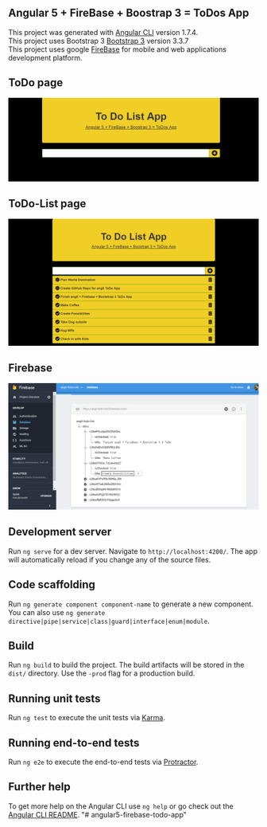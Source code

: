 ## Angular 5 + FireBase + Boostrap 3 = ToDos App

This project was generated with [Angular CLI](https://github.com/angular/angular-cli) version 1.7.4.  
This project uses Bootstrap 3 [Bootstrap 3](https://getbootstrap.com/docs/3.3/getting-started/) version 3.3.7  
This project uses google [FireBase](https://firebase.google.com/) for mobile and web applications development platform.  
  
## ToDo page  
![alt text](https://github.com/abenjamin1313/angular5-firebase-todo-app/blob/master/pics/todo.png)
## ToDo-List page  
![alt text](https://github.com/abenjamin1313/angular5-firebase-todo-app/blob/master/pics/todo-list.png)
## Firebase  
![alt text](https://github.com/abenjamin1313/angular5-firebase-todo-app/blob/master/pics/firebase.png)  

## Development server

Run `ng serve` for a dev server. Navigate to `http://localhost:4200/`. The app will automatically reload if you change any of the source files.

## Code scaffolding

Run `ng generate component component-name` to generate a new component. You can also use `ng generate directive|pipe|service|class|guard|interface|enum|module`.

## Build

Run `ng build` to build the project. The build artifacts will be stored in the `dist/` directory. Use the `-prod` flag for a production build.

## Running unit tests

Run `ng test` to execute the unit tests via [Karma](https://karma-runner.github.io).

## Running end-to-end tests

Run `ng e2e` to execute the end-to-end tests via [Protractor](http://www.protractortest.org/).

## Further help

To get more help on the Angular CLI use `ng help` or go check out the [Angular CLI README](https://github.com/angular/angular-cli/blob/master/README.md).
"# angular5-firebase-todo-app" 
